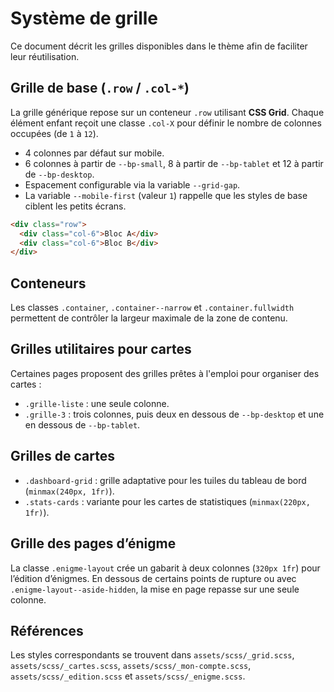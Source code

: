 # Système de grille

Ce document décrit les grilles disponibles dans le thème afin de faciliter leur réutilisation.

## Grille de base (`.row` / `.col-*`)

La grille générique repose sur un conteneur `.row` utilisant **CSS Grid**. Chaque élément enfant reçoit une classe `.col-X` pour définir le nombre de colonnes occupées (de `1` à `12`).

- 4 colonnes par défaut sur mobile.
- 6 colonnes à partir de `--bp-small`, 8 à partir de `--bp-tablet` et 12 à partir de `--bp-desktop`.
- Espacement configurable via la variable `--grid-gap`.
- La variable `--mobile-first` (valeur `1`) rappelle que les styles de base ciblent les petits écrans.

```html
<div class="row">
  <div class="col-6">Bloc A</div>
  <div class="col-6">Bloc B</div>
</div>
```

## Conteneurs

Les classes `.container`, `.container--narrow` et `.container.fullwidth` permettent de contrôler la largeur maximale de la zone de contenu.

## Grilles utilitaires pour cartes

Certaines pages proposent des grilles prêtes à l'emploi pour organiser des cartes :

- `.grille-liste` : une seule colonne.
- `.grille-3` : trois colonnes, puis deux en dessous de `--bp-desktop` et une en dessous de `--bp-tablet`.

## Grilles de cartes

- `.dashboard-grid` : grille adaptative pour les tuiles du tableau de bord (`minmax(240px, 1fr)`).
- `.stats-cards` : variante pour les cartes de statistiques (`minmax(220px, 1fr)`).

## Grille des pages d’énigme

La classe `.enigme-layout` crée un gabarit à deux colonnes (`320px 1fr`) pour l’édition d’énigmes. En dessous de certains points de rupture ou avec `.enigme-layout--aside-hidden`, la mise en page repasse sur une seule colonne.

## Références

Les styles correspondants se trouvent dans `assets/scss/_grid.scss`, `assets/scss/_cartes.scss`, `assets/scss/_mon-compte.scss`, `assets/scss/_edition.scss` et `assets/scss/_enigme.scss`.
